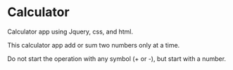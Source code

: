 # Calculator
Calculator app using Jquery, css, and html.

This calculator app add or sum two numbers only at a time.

Do not start the operation with any symbol (+ or -), but start with a number.
